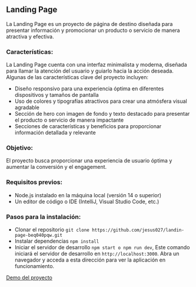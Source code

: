 ## Landing Page

La Landing Page es un proyecto de página de destino diseñada para presentar información y promocionar un producto o servicio de manera atractiva y efectiva.

### Características:

La Landing Page cuenta con una interfaz minimalista y moderna, diseñada para llamar la atención del usuario y guiarlo hacia la acción deseada. Algunas de las características clave del proyecto incluyen:

- Diseño responsivo para una experiencia óptima en diferentes dispositivos y tamaños de pantalla
- Uso de colores y tipografías atractivos para crear una atmósfera visual agradable
- Sección de hero con imagen de fondo y texto destacado para presentar el producto o servicio de manera impactante
- Secciones de características y beneficios para proporcionar información detallada y relevante

### Objetivo:

El proyecto busca proporcionar una experiencia de usuario óptima y aumentar la conversión y el engagement.

### Requisitos previos:

- Node.js instalado en la máquina local (versión 14 o superior)
- Un editor de código o IDE (IntelliJ, Visual Studio Code, etc.)

### Pasos para la instalación:

* Clonar el repositorio `git clone https://github.com/jesus027/landin-page-beq040pqw.git`
* Instalar dependencias `npm install`
* Iniciar el servidor de desarrollo `npm start o npm run dev`, Este comando iniciará el servidor de desarrollo en `http://localhost:3000`. Abra un navegador y acceda a esta dirección para ver la aplicación en funcionamiento.

[Demo del proyecto](https://landin-page-beq040pqw-jesus027.vercel.app/#features)
